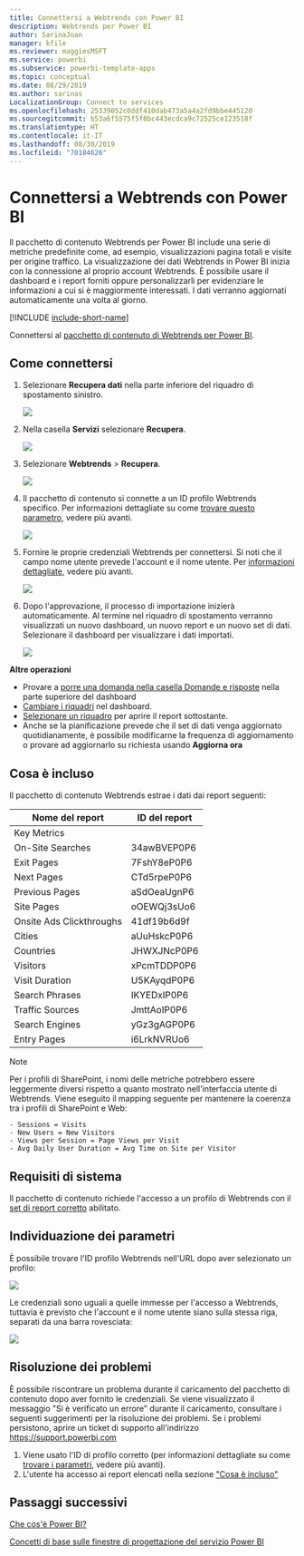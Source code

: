 ```yaml
---
title: Connettersi a Webtrends con Power BI
description: Webtrends per Power BI
author: SarinaJoan
manager: kfile
ms.reviewer: maggiesMSFT
ms.service: powerbi
ms.subservice: powerbi-template-apps
ms.topic: conceptual
ms.date: 08/29/2019
ms.author: sarinas
LocalizationGroup: Connect to services
ms.openlocfilehash: 25339052c0ddf410dab473a5a4a2fd9bbe445120
ms.sourcegitcommit: b53a6f5575f5f8bc443ecdca9c72525ce123518f
ms.translationtype: HT
ms.contentlocale: it-IT
ms.lasthandoff: 08/30/2019
ms.locfileid: "70184626"
---
```

# <a name="connect-to-webtrends-with-power-bi"></a>Connettersi a Webtrends con Power BI
Il pacchetto di contenuto Webtrends per Power BI include una serie di metriche predefinite come, ad esempio, visualizzazioni pagina totali e visite per origine traffico. La visualizzazione dei dati Webtrends in Power BI inizia con la connessione al proprio account Webtrends. È possibile usare il dashboard e i report forniti oppure personalizzarli per evidenziare le informazioni a cui si è maggiormente interessati.  I dati verranno aggiornati automaticamente una volta al giorno.

[!INCLUDE [include-short-name](./includes/service-deprecate-content-packs.md)]

Connettersi al [pacchetto di contenuto di Webtrends per Power BI](https://app.powerbi.com/getdata/services/webtrends).

## <a name="how-to-connect"></a>Come connettersi
1. Selezionare **Recupera dati** nella parte inferiore del riquadro di spostamento sinistro.
   
   ![](media/service-connect-to-webtrends/getdata3.png)
2. Nella casella **Servizi** selezionare **Recupera**.
   
   ![](media/service-connect-to-webtrends/services.png)
3. Selezionare **Webtrends** \> **Recupera**.
   
   ![](media/service-connect-to-webtrends/webtrends.png)
4. Il pacchetto di contenuto si connette a un ID profilo Webtrends specifico. Per informazioni dettagliate su come [trovare questo parametro](#FindingParams), vedere più avanti.
   
   ![](media/service-connect-to-webtrends/parameters.png)
5. Fornire le proprie credenziali Webtrends per connettersi. Si noti che il campo nome utente prevede l'account e il nome utente. Per [informazioni dettagliate](#FindingParams), vedere più avanti.
   
   ![](media/service-connect-to-webtrends/creds.png)
6. Dopo l'approvazione, il processo di importazione inizierà automaticamente. Al termine nel riquadro di spostamento verranno visualizzati un nuovo dashboard, un nuovo report e un nuovo set di dati. Selezionare il dashboard per visualizzare i dati importati.
   
   ![](media/service-connect-to-webtrends/dashboard.png)

**Altre operazioni**

* Provare a [porre una domanda nella casella Domande e risposte](consumer/end-user-q-and-a.md) nella parte superiore del dashboard
* [Cambiare i riquadri](service-dashboard-edit-tile.md) nel dashboard.
* [Selezionare un riquadro](consumer/end-user-tiles.md) per aprire il report sottostante.
* Anche se la pianificazione prevede che il set di dati venga aggiornato quotidianamente, è possibile modificarne la frequenza di aggiornamento o provare ad aggiornarlo su richiesta usando **Aggiorna ora**

## <a name="whats-included"></a>Cosa è incluso
<a name="Included"></a>

Il pacchetto di contenuto Webtrends estrae i dati dai report seguenti:  

| Nome del report | ID del report |
| --- | --- |
| Key Metrics | |
| On-Site Searches |34awBVEP0P6 |
| Exit Pages |7FshY8eP0P6 |
| Next Pages |CTd5rpeP0P6 |
| Previous Pages |aSdOeaUgnP6 |
| Site Pages |oOEWQj3sUo6 |
| Onsite Ads Clickthroughs |41df19b6d9f |
| Cities |aUuHskcP0P6 |
| Countries |JHWXJNcP0P6 |
| Visitors |xPcmTDDP0P6 |
| Visit Duration |U5KAyqdP0P6 |
| Search Phrases |IKYEDxIP0P6 |
| Traffic Sources |JmttAoIP0P6 |
| Search Engines |yGz3gAGP0P6 |
| Entry Pages |i6LrkNVRUo6 |

>[!NOTE]
>Per i profili di SharePoint, i nomi delle metriche potrebbero essere leggermente diversi rispetto a quanto mostrato nell'interfaccia utente di Webtrends. Viene eseguito il mapping seguente per mantenere la coerenza tra i profili di SharePoint e Web:   

    - Sessions = Visits  
    - New Users = New Visitors  
    - Views per Session = Page Views per Visit  
    - Avg Daily User Duration = Avg Time on Site per Visitor  

## <a name="system-requirements"></a>Requisiti di sistema
Il pacchetto di contenuto richiede l'accesso a un profilo di Webtrends con il [set di report corretto](#Included) abilitato.

<a name="FindingParams"></a>

## <a name="finding-parameters"></a>Individuazione dei parametri
È possibile trovare l'ID profilo Webtrends nell'URL dopo aver selezionato un profilo:

![](media/service-connect-to-webtrends/webtrendsparameters.png)

Le credenziali sono uguali a quelle immesse per l'accesso a Webtrends, tuttavia è previsto che l'account e il nome utente siano sulla stessa riga, separati da una barra rovesciata:

![](media/service-connect-to-webtrends/webtrendscreds.png)

## <a name="troubleshooting"></a>Risoluzione dei problemi
È possibile riscontrare un problema durante il caricamento del pacchetto di contenuto dopo aver fornito le credenziali. Se viene visualizzato il messaggio "Si è verificato un errore" durante il caricamento, consultare i seguenti suggerimenti per la risoluzione dei problemi. Se i problemi persistono, aprire un ticket di supporto all'indirizzo https://support.powerbi.com

1. Viene usato l'ID di profilo corretto (per informazioni dettagliate su come [trovare i parametri](#FindingParams), vedere più avanti).
2. L'utente ha accesso ai report elencati nella sezione ["Cosa è incluso"](#Included)

## <a name="next-steps"></a>Passaggi successivi
[Che cos'è Power BI?](power-bi-overview.md)

[Concetti di base sulle finestre di progettazione del servizio Power BI](service-basic-concepts.md)

